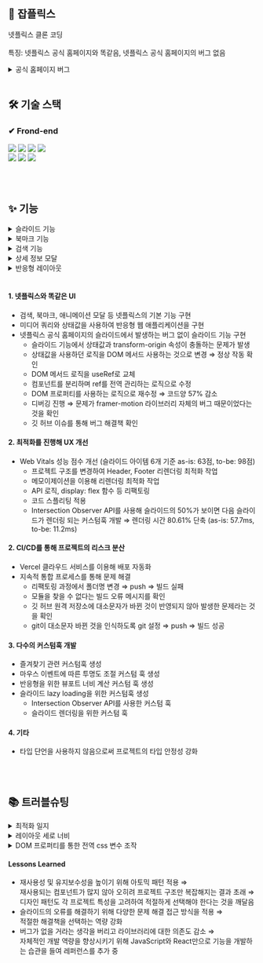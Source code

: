 ## 📂 잡플릭스

넷플릭스 클론 코딩   
<br>
특징: 넷플릭스 공식 홈페이지와 똑같음, 넷플릭스 공식 홈페이지의 버그 없음

<details>
<summary>
공식 홈페이지 버그
</summary>
<div>
  
![img](https://github.com/jhchoi1182/jjabflix/assets/116577489/2db70f39-3c22-42df-8b49-3663347b2e7b)


</details>


<br>

## 🛠 기술 스택

### ✔ Frond-end

<div>

<img src="https://img.shields.io/badge/Javascript-F7DF1E?style=for-the-badge&logo=Javascript&logoColor=black"/>
<img src="https://img.shields.io/badge/React-61DAFB?style=for-the-badge&logo=React&logoColor=black"/>
<img src="https://img.shields.io/badge/Typescript-3178C6?style=for-the-badge&logo=Typescript&logoColor=white">
<img src="https://img.shields.io/badge/react_query-FF4154?style=for-the-badge&logo=reactquery&logoColor=white">
<br>
<img src="https://img.shields.io/badge/React Router-CA4245?style=for-the-badge&logo=React Router&logoColor=white"/>
<img src="https://img.shields.io/badge/styledcomponent-DB7093?style=for-the-badge&logo=styledcomponent&logoColor=white">
  <img src="https://img.shields.io/badge/recoil-f26b00?style=for-the-badge&logo=&logoColor=white">


</div>


<br><br>

## ✨ 기능

<details>
<summary>
슬라이드 기능
</summary>
<div>

![image](https://github.com/jhchoi1182/jjabflix/assets/116577489/7c4472d9-1de4-4598-947b-6feac22fb242)


</details>


<details>
<summary>
북마크 기능
</summary>
<div>

![image](https://github.com/jhchoi1182/jjabflix/assets/116577489/0106ebda-e2b7-4b3e-8781-57868f972f58)


</details>

<details>
<summary>
검색 기능
</summary>
<div>

![image](https://github.com/jhchoi1182/jjabflix/assets/116577489/770201fc-1290-4746-afb3-c9d47b817742)

</details>


<details>
<summary>
상세 정보 모달
</summary>
<div>

![image](https://github.com/jhchoi1182/jjabflix/assets/116577489/5d49cd03-b3f6-4972-acd3-8012001298af)



</details>

<details>
<summary>
반응형 레이아웃
</summary>
<div>


![image](https://github.com/jhchoi1182/jjabflix/assets/116577489/7bc57cd3-a620-4fd7-9d42-72808e4e8f57)
  
![image](https://github.com/jhchoi1182/jjabflix/assets/116577489/5f4a7493-09d1-4aa6-b4af-1da25c9412b4)


</details>

<br>

#### 1. 넷플릭스와 똑같은 UI

* 검색, 북마크, 애니메이션 모달 등 넷플릭스의 기본 기능 구현
* 미디어 쿼리와 상태값을 사용하여 반응형 웹 애플리케이션을 구현
* 넷플릭스 공식 홈페이지의 슬라이드에서 발생하는 버그 없이 슬라이드 기능 구현
  * 슬라이드 기능에서 상태값과 transform-origin 속성이 충돌하는 문제가 발생
  * 상태값을 사용하던 로직을 DOM 메서드 사용하는 것으로 변경 ⇒ 정상 작동 확인
  * DOM 메서드 로직을 useRef로 교체
  * 컴포넌트를 분리하며 ref를 전역 관리하는 로직으로 수정
  * DOM 프로퍼티를 사용하는 로직으로 재수정 ⇒ 코드양 57% 감소
  * 디버깅 진행 ⇒ 문제가 framer-motion 라이브러리 자체의 버그 때문이었다는 것을 확인
  * 깃 허브 이슈를 통해 버그 해결책 확인

#### 2. 최적화를 진행해 UX 개선
* Web Vitals 성능 점수 개선 (슬라이드 아이템 6개 기준 as-is: 63점, to-be: 98점)
  * 프로젝트 구조를 변경하여 Header, Footer 리렌더링 최적화 작업
  * 메모이제이션을 이용해 리렌더링 최적화 작업
  * API 로직, display: flex 함수 등 리팩토링
  * 코드 스플리팅 적용
  * Intersection Observer API를 사용해 슬라이드의 50%가 보이면 다음 슬라이드가 렌더링 되는 커스텀훅 개발 ⇒ 렌더링 시간 80.61% 단축 (as-is: 57.7ms, to-be: 11.2ms)

#### 2. CI/CD를 통해 프로젝트의 리스크 분산
* Vercel 클라우드 서비스를 이용해 배포 자동화
* 지속적 통합 프로세스를 통해 문제 해결
  * 리팩토링 과정에서 폴더명 변경 ⇒ push ⇒ 빌드 실패
  * 모듈을 찾을 수 없다는 빌드 오류 메시지를 확인
  * 깃 허브 원격 저장소에 대소문자가 바뀐 것이 반영되지 않아 발생한 문제라는 것을 확인
  * git이 대소문자 바뀐 것을 인식하도록 git 설정 ⇒ push ⇒ 빌드  성공

#### 3. 다수의 커스텀훅 개발
* 즐겨찾기 관련 커스텀훅 생성
* 마우스 이벤트에 따른 투명도 조절 커스텀 훅 생성
* 반응형을 위한 뷰포트 너비 계산 커스텀 훅 생성
* 슬라이드 lazy loading을 위한 커스텀훅 생성
  * Intersection Observer API를 사용한 커스텀 훅
  * 슬라이드 렌더링을 위한 커스텀 훅

#### 4. 기타
* 타입 단언을 사용하지 않음으로써 프로젝트의 타입 안정성 강화


<br><br>


## 📚 트러블슈팅

<details>
<summary>
최적화 일지
</summary>
<div>
https://jhchoi1182.tistory.com/185
<div>
</details>
<details>
<summary>
레이아웃 세로 너비
</summary>
<div>
https://jhchoi1182.tistory.com/180
<div>
</details>
  <details>
<summary>
DOM 프로퍼티를 통한 전역 css 변수 조작
</summary>
<div>
https://jhchoi1182.tistory.com/176
<div>
</details>

#### Lessons Learned
* 재사용성 및 유지보수성을 높이기 위해 아토믹 패턴 적용 ⇒ <br>
재사용되는 컴포넌트가 많지 않아 오히려 프로젝트 구조만 복잡해지는 결과 초래 ⇒ <br>
디자인 패턴도 각 프로젝트 특성을 고려하여 적절하게 선택해야 한다는 것을 깨달음
* 슬라이드의 오류를 해결하기 위해 다양한 문제 해결 접근 방식을 적용 ⇒ <br>
적절한 해결책을 선택하는 역량 강화
* 버그가 없을 거라는 생각을 버리고 라이브러리에 대한 의존도 감소 ⇒ <br>
자체적인 개발 역량을 향상시키기 위해 JavaScript와 React만으로 기능을 개발하는 습관을 들여 레퍼런스를 추가 중


